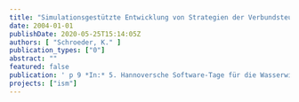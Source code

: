 ```yaml
---
title: "Simulationsgestützte Entwicklung von Strategien der Verbundsteuerung am Beispiel des Berliner Entwässerungssystems"
date: 2004-01-01
publishDate: 2020-05-25T15:14:05Z
authors: [ "Schroeder, K." ]
publication_types: ["0"]
abstract: ""
featured: false
publication: ' p 9 *In:* 5. Hannoversche Software-Tage für die Wasserwirtschaft. Hannover. 30. - 31.03.2004'
projects: ["ism"]
---
```


